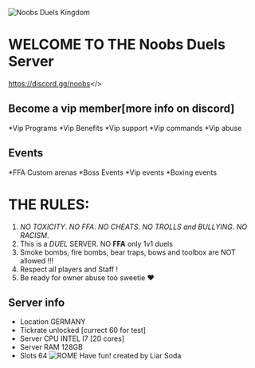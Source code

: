 ![Noobs Duels Kingdom](https://i.postimg.cc/RZRcFSbV/mordhau-knight-halberd-banner.jpg)
# WELCOME TO THE **Noobs Duels Server**
<a id="NOOBS DUELS DISCORD">https://discord.gg/noobs</>
## Become a vip member[more info on discord]
   *Vip Programs
   *Vip Benefits
   *Vip support
   *Vip commands
   *Vip abuse
## Events
   *FFA Custom arenas
   *Boss Events
   *Vip events
   *Boxing events
# **THE RULES:**
1. *NO TOXICITY*.
   *NO FFA*.
   *NO CHEATS*.
   *NO TROLLS and BULLYING*.
   *NO RACISM*.
3. This is a *DUEL* SERVER. NO **FFA** only 1v1 duels
4. Smoke bombs, fire bombs, bear traps, bows and toolbox are NOT allowed !!!
5. Respect all players and Staff !
6. Be ready for owner abuse too sweetie ❤️
## Server info
- Location GERMANY
- Tickrate unlocked [currect 60 for test]
- Server CPU INTEL I7 [20 cores]
- Server RAM 128GB
- Slots 64
![ROME](https://i.postimg.cc/4ycQq2qq/ss-fa8ee3890cfcd17325e0e54371aed2a70ea60388-1920x1080.jpg)
Have fun!
created by Liar Soda
